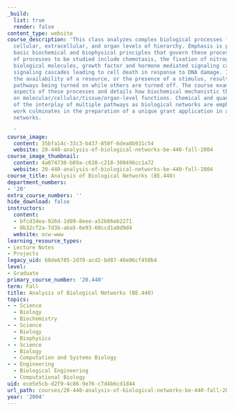 ```yaml
---
_build:
  list: true
  render: false
content_type: website
course_description: 'This class analyzes complex biological processes from the molecular,
  cellular, extracellular, and organ levels of hierarchy. Emphasis is placed on the
  basic biochemical and biophysical principles that govern these processes. Examples
  of processes to be studied include chemotaxis, the fixation of nitrogen into organic
  biological molecules, growth factor and hormone mediated signaling cascades, and
  signaling cascades leading to cell death in response to DNA damage. In each case,
  the availability of a resource, or the presence of a stimulus, results in some biochemical
  pathways being turned on while others are turned off. The course examines the dynamic
  aspects of these processes and details how biochemical mechanistic themes impinge
  on molecular/cellular/tissue/organ-level functions. Chemical and quantitative views
  of the interplay of multiple pathways as biological networks are emphasized. Student
  work culminates in the preparation of a unique grant application in an area of biological
  networks.

  '
course_image:
  content: 35bfa14c-33c3-b437-850f-6dea8b931c54
  website: 20-440-analysis-of-biological-networks-be-440-fall-2004
course_image_thumbnail:
  content: 4a074730-b09a-c638-c218-300496cc1a72
  website: 20-440-analysis-of-biological-networks-be-440-fall-2004
course_title: Analysis of Biological Networks (BE.440)
department_numbers:
- '20'
extra_course_numbers: ''
hide_download: false
instructors:
  content:
  - bfcd34ea-926d-1d89-8eee-a52b06eb2271
  - 8b32cf2a-7d3b-aba5-6e93-60ccd1a0d9d4
  website: ocw-www
learning_resource_types:
- Lecture Notes
- Projects
legacy_uid: b8de6785-2d79-acd2-bd87-46e06cf450b4
level:
- Graduate
primary_course_number: '20.440'
term: Fall
title: Analysis of Biological Networks (BE.440)
topics:
- - Science
  - Biology
  - Biochemistry
- - Science
  - Biology
  - Biophysics
- - Science
  - Biology
  - Computation and Systems Biology
- - Engineering
  - Biological Engineering
  - Computational Biology
uid: ece5e5cb-d2f9-4c86-9e76-c7d4b6cd1d44
url_path: courses/20-440-analysis-of-biological-networks-be-440-fall-2004
year: '2004'
---
```

